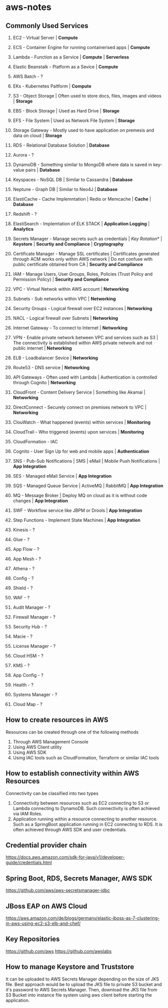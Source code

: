 # aws-notes

## Commonly Used Services
1. EC2 - Virtual Server | **Compute**
2. ECS - Container Engine for running containerised apps | **Compute**
3. Lambda - Function as a Service | **Compute** | **Serverless**
4. Elastic Beanstalk - Platform as a Sevice | **Compute**
5. AWS Batch - ?
6. EKs - Kubernetes Paltform | **Compute**

7. S3 - Object Storage | Often used to store docs, files, images and videos | **Storage**
8. EBS - Block Storage | Used as Hard Drive | **Storage**
9. EFS - File System | Used as Network File System | **Storage**
10. Storage Gateway - Mostly used to have application on premesis and data on cloud | **Storage**

11. RDS - Relational Database Solution | **Database**
12. Aurora - ?
13. DynamoDB - Something similar to MongoDB where data is saved in key-value pairs | **Database**
14. Keyspaces - NoSQL DB | Similar to Cassandra | **Database**
15. Neptune - Graph DB | Similar to Neo4J | **Database**

16. ElastiCache - Cache Implemntation | Redis or Memcache | **Cache** | **Database**
17. Redshift - ?

18. ElastiSearch - Implemtation of ELK STACK | **Application Logging** | **Analytics**
19. Secrets Manager - Manage secrets such as credentials | *Key Rotation** | **Keystore** | **Securtiy and Compliance** | **Cryptography**
20. Certificate Manager - Manage SSL certificates | Certificates generated through ACM works only within AWS network | Do not confuse with public certificate obtained from CA | **Security and Compliance**
21. IAM - Manage Users, User Groups, Roles, Policies (Trust Policy and Permission Policy) | **Security and Compliance**

22. VPC - Virtual Netwok within AWS account | **Networking**
23. Subnets - Sub networks within VPC | **Networking**
24. Security Groups - Logical firewall over EC2 instances | **Networking**
25. NACL - Logical firewall over Subnets | **Networking**
26. Internet Gateway - To connect to Internet | **Networking**
27. VPN - Enable private network between VPC and services such as S3 | The connectivity is established within AWS private network and not public internet | **Networking**
28. ELB - Loadbalancer Sevice | **Networking**
29. Route53 - DNS service | **Networking**
30. API Gateways - Often used with Lambda | Authentication is controlled through Cognito | **Networking**
31. CloudFront - Content Delivery Service | Something like Akamai | **Networking**
32. DirectConnect - Securely connect on premises network to VPC | **Networking**

33. ClouWatch - What happened (events) within services | **Monitoring**
34. CloudTrail - Who triggered (events) upon services | **Monitoring**

35. CloudFormation - IAC

36. Cognito - User Sign Up for web and mobile apps | **Authentication**

36. SNS - Pub-Sub Notifications | SMS | eMail | Mobile Push Notifications | **App Integration**
37. SES - Managed eMail Service | **App Integration**
38. SQS - Managed Queue Service | ActiveMQ | RabbitMQ | **App Integration**
39. MQ - Message Broker | Deploy MQ on cloud as it is without code changes | **App Integration**

40. SWF - Workflow service like JBPM or Drools | **App Integration**
41. Step Functions - Implement State Machines | **App Integration**

42. Kinesis - ?
43. Glue - ?
44. App Flow - ?
45. App Mesh - ?
46. Athena - ?
47. Config - ?
48. Shield - ?
49. WAF - ?
50. Audit Manager - ?
51. Firewall Manager - ?
52. Security Hub - ?
53. Macie - ?
54. License Manager - ?
55. Cloud HSM - ?
56. KMS - ?
57. App Config - ?
58. Health - ?
59. Systems Manager - ?
60. Cloud Map - ?

## How to create resources in AWS
Resources can be created through one of the following methods
1. Through AWS Management Console
2. Using AWS Client utility
3. Using AWS SDK
4. Using IAC tools such as CloudFormation, Terraform or similar IAC tools

## How to establish connectivity within AWS Resources
Connectivity can be classified into two types 
1. Connectivity between resources such as EC2 connecting to S3 or Lambda connecting to DynamoDB. Such connectivity is often achieved via IAM Roles.
2. Application running within a resource connecting to another resource. Such as a SpringBoot application running in EC2 connecting to RDS. It is often achieved through AWS SDK and user credentials.

## Credential provider chain
https://docs.aws.amazon.com/sdk-for-java/v1/developer-guide/credentials.html

## Spring Boot, RDS, Secrets Manager, AWS SDK
https://github.com/aws/aws-secretsmanager-jdbc
 
## JBoss EAP on AWS Cloud
https://aws.amazon.com/de/blogs/germany/elastic-jboss-as-7-clustering-in-aws-using-ec2-s3-elb-and-chef/

## Key Repositories 
https://github.com/aws
https://github.com/awslabs

## How to manage Keystore and Truststore
It can be uploaded to AWS Secrets Manager depending on the size of JKS file. Best approach would be to upload the JKS file to private S3 bucket and it's password to AWS Secrets Manager. Then, download the JKS file from S3 Bucket into instance file system using aws client before starting the application.












